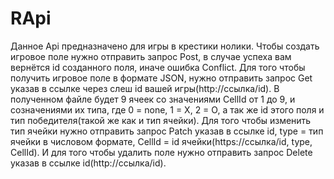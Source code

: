 # RApi
Данное Api предназначено для игры в крестики нолики.
Чтобы создать игровое поле нужно отправить запрос Post, в случае успеха вам вернётся id созданного поля, иначе ошибка Conflict.
Для того чтобы получить игровое поле в формате JSON, нужно отправить запрос Get указав в ссылке через слеш id  вашей игры(http://ссылка/id).
В полученном файле будет 9 ячеек со значениями CellId от 1 до 9, и созначениями их типа, где 0 = none, 1 = X, 2 = O, а так же id этого поля и тип победителя(такой же как и тип ячейки).
Для того чтобы изменить тип ячейки нужно отправить запрос Patch указав в ссылке id, type = тип ячейки в числовом формате, CellId = id ячейки(https://ссылка/id, type, CellId).
И для того чтобы удалить поле нужно отправить запрос Delete указав в ссылке id(http://ссылка/id).
